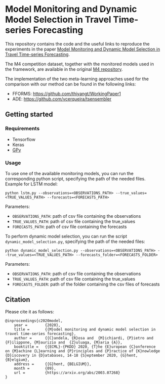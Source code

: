 # Model Monitoring and Dynamic Model Selection in Travel Time-series Forecasting

This repository contains the code and the useful links to reproduce the experiments in the paper [Model Monitoring and Dynamic Model Selection in Travel Time-series Forecasting](https://arxiv.org/abs/2003.07268).

The M4 competition dataset, together with the monitored models used in the framework, are available in the original [M4 repository](https://github.com/Mcompetitions/M4-methods).

The implementation of the two meta-learning approaches used for the comparison with our method can be found in the following links:

- FFORMS: https://github.com/thiyangt/WorkingPaper1
- ADE: https://github.com/vcerqueira/tsensembler

## Getting started

### Requirements

- Tensorflow
- Keras
- [GPy](https://github.com/SheffieldML/GPy)

### Usage

To use one of the available monitoring models, you can run the corresponding python script, specifying the path of the needed files.
Example for LSTM model:

`python lstm.py --observations=<OBSERVATIONS_PATH> --true_values=<TRUE_VALUES_PATH> --forecasts=<FORECASTS_PATH>`

Parameters:

- `OBSERVATIONS_PATH`: path of csv file containing the observations
- `TRUE_VALUES_PATH`: path of csv file containing the true_values
- `FORECASTS_PATH`: path of csv file containing the forecasts

To perform dynamic model selection, you can run the script `dynamic_model_selection.py`, specifying the path of the needed files:

`python dynamic_model_selection.py --observations=<OBSERVATIONS_PATH> --true_values=<TRUE_VALUES_PATH> --forecasts_folder=<FORECASTS_FOLDER>`

Parameters:

- `OBSERVATIONS_PATH`: path of csv file containing the observations
- `TRUE_VALUES_PATH`: path of csv file containing the true_values
- `FORECASTS_FOLDER`: path of the folder containing the csv files of forecasts

## Citation

Please cite it as follows:

    @inproceedings{c2020model,
        year =        {2020},
        title =       {{M}odel monitoring and dynamic model selection in travel time-series forecasting},
        author =      {{C}andela, {R}osa and  {M}ichiardi, {P}ietro and  {F}ilippone, {M}aurizio and  {Z}uluaga, {M}aria {A}},
        booktitle =   {{ECML}-{PKDD} 2020, {T}he {E}uropean {C}onference on {M}achine {L}earning and {P}rinciples and {P}ractice of {K}nowledge {D}iscovery in {D}atabases, 14-18 {S}eptember 2020, {G}hent, {B}elgium},
        address =     {{G}hent, {BELGIUM}},
        month =       {09},
        url =         {https://arxiv.org/abs/2003.07268}
    }

    

